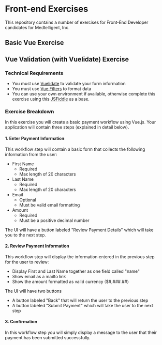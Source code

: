 # Front-end Exercises
This repository contains a number of exercises for Front-End Developer candidates for Medtelligent, Inc.

## Basic Vue Exercise

## Vue Validation (with Vuelidate) Exercise

### Technical Requirements
* You must use [Vuelidate](https://vuelidate.js.org/) to validate your form information
* You must use [Vue Filters](https://vuejs.org/v2/guide/filters.html) to format data
* You can use your own environment if available, otherwise complete this exercise using this [JSFiddle](https://jsfiddle.net/medtelligent_engineering/snb28arq/19/) as a base.

### Exercise Breakdown
In this exercise you will create a basic payment workflow using Vue.js. Your application will contain three steps (explained in detail below).

#### 1. Enter Payment Information
This workflow step will contain a basic form that collects the following information from the user:

* First Name
  * Required
  * Max length of 20 characters
* Last Name
  * Required
  * Max length of 20 characters
* Email
  * Optional
  * Must be valid email formatting
* Amount
  * Required
  * Must be a positive decimal number

The UI will have a button labeled "Review Payment Details" which will take you to the next step.

#### 2. Review Payment Information
This workflow step will display the information entered in the previous step for the user to review:
* Display First and Last Name together as one field called "name"
* Show email as a mailto link
* Show the amount formatted as valid currency ($#,###.##)

The UI will have two buttons
* A button labeled "Back" that will return the user to the previous step
* A button labeled "Submit Payment" which will take the user to the next step

#### 3. Confirmation
In this workflow step you will simply display a message to the user that their payment has been submitted successfully.
